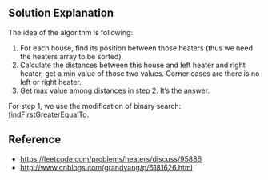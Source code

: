## Solution Explanation

The idea of the algorithm is following:

1. For each house, find its position between those heaters (thus we need the heaters array to be sorted).
2. Calculate the distances between this house and left heater and right heater, get a min value of those two values. 
Corner cases are there is no left or right heater.
3. Get max value among distances in step 2. It’s the answer.

For step 1, we use the modification of binary search: [findFirstGreaterEqualTo](https://github.com/xxks-kkk/shuati/blob/master/misc/BinarySearch/binarySearch-2.py).

## Reference

- https://leetcode.com/problems/heaters/discuss/95886
- http://www.cnblogs.com/grandyang/p/6181626.html